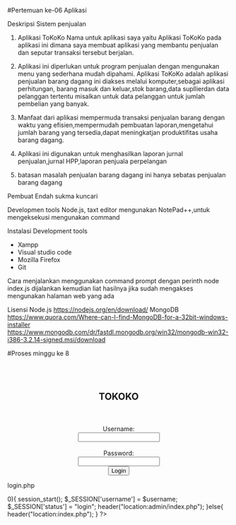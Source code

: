 #Pertemuan ke-06 Aplikasi

Deskripsi
Sistem penjualan
1. Aplikasi ToKoKo 
Nama untuk aplikasi saya yaitu Aplikasi ToKoKo pada aplikasi ini dimana saya membuat aplikasi
yang membantu penjualan dan seputar transaksi tersebut berjalan.

2. Aplikasi ini diperlukan untuk program penjualan dengan mengunakan menu yang sederhana mudah dipahami.
Aplikasi ToKoKo adalah aplikasi penjualan barang dagang ini diakses melalui komputer,sebagai aplikasi perhitungan,
barang masuk dan keluar,stok barang,data supllierdan data pelanggan tertentu misalkan untuk data pelanggan untuk
jumlah pembelian yang banyak.

4. Manfaat dari aplikasi
mempermuda transaksi penjualan barang dengan waktu yang efisien,mempermudah pembuatan laporan,mengetahui jumlah barang yang
tersedia,dapat meningkatjan produktifitas usaha barang dagang.

3. Aplikasi ini digunakan untuk menghasilkan laporan jurnal penjualan,jurnal HPP,laporan penjuala perpelangan

5. batasan masalah penjualan barang dagang ini 
hanya sebatas penjualan barang dagang

Pembuat 
Endah sukma kuncari

Developmen tools
Node.js, taxt editor mengunakan NotePad++,untuk mengeksekusi mengunakan command

Instalasi Development tools
- Xampp
- Visual studio code
- Mozilla Firefox
- Git

Cara menjalankan
menggunakan command prompt dengan perinth node index.js dijalankan kemudian liat hasilnya
jika sudah mengakses mengunakan halaman web yang ada
 
Lisensi
Node.js  https://nodejs.org/en/download/
MongoDB  https://www.quora.com/Where-can-I-find-MongoDB-for-a-32bit-windows-installer https://www.mongodb.com/dr/fastdl.mongodb.org/win32/mongodb-win32-i386-3.2.14-signed.msi/download


#Proses minggu ke 8

<?php include_once ('template_atas.php'); ?>

<body>
	<br/>
	<br/>
	<center><h2>TOKOKO</h2></center>	
	<br/>
	<div class="login">
	<br/>
		<form action="login.php" method="post" onSubmit="return validasi()">
			<div>
				<center><label>Username:</label></center>
				<center><input type="text" name="username" id="username" /></center>
			</div>
			<br/>
			<div>
				<center><label>Password:</label></center>
				<center><input type="password" name="password" id="password" /></center>
			</div>			
			<div>
				<center><input type="submit" value="Login" class="tombol"></center>
			</div>
		</form>
	</div>
</body>

<?php include_once ('template_atas.php'); ?>

login.php
<?php 
include 'config.php';

$username = $_POST['username'];
$password = md5($_POST['password']);

$login = mysql_query("select * from user where username='$username' and password='$password'");
$cek = mysql_num_rows($login);

if($cek > 0){
	session_start();
	$_SESSION['username'] = $username;
	$_SESSION['status'] = "login";
	header("location:admin/index.php");
}else{
	header("location:index.php");	
}

?>





